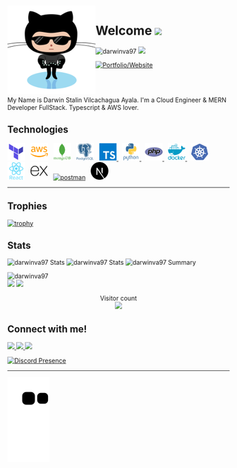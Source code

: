 
<img align="left" width="200" height="200" src="https://raw.githubusercontent.com/hulkike/hulkike/master/images/bouncercat.png?raw=true">
  
# Welcome <img src="https://media.giphy.com/media/hvRJCLFzcasrR4ia7z/giphy.gif" width="35px"> 
<p align="left"> 
 <img src="https://img.shields.io/github/followers/darwinva97?color=2396ED&label=Followers" alt="darwinva97" />  
 <img src="https://img.shields.io/github/stars/darwinva97?style=flat&color=2396ED" />  
</p>

[![Portfolio/Website](https://img.shields.io/badge/Portfolio/Website-ea580c?style=for-the-badge&labelColor=101010)](https://darwinva.vercel.app) 

<br/>
<br/>

<p>
My Name is Darwin Stalin Vilcachagua Ayala.  
I'm a Cloud Engineer & MERN Developer FullStack.
Typescript & AWS lover.
</p>


## Technologies

<a href="#" style="margin-right: 8px"><img src="https://raw.githubusercontent.com/devicons/devicon/master/icons/terraform/terraform-original.svg" alt="terraform" width="40" height="40"/></a>
<a href="#" style="margin-right: 8px"><img src="https://raw.githubusercontent.com/devicons/devicon/master/icons/amazonwebservices/amazonwebservices-plain-wordmark.svg" alt="aws" width="40" height="40"/></a>
<a href="#" style="margin-right: 8px"><img src="https://raw.githubusercontent.com/devicons/devicon/master/icons/mongodb/mongodb-plain-wordmark.svg" alt="mongodb" width="40" height="40"/></a>
<a href="#" style="margin-right: 8px"><img src="https://raw.githubusercontent.com/devicons/devicon/master/icons/postgresql/postgresql-plain-wordmark.svg" alt="postgres" width="40" height="40"/></a>
<a href="#" style="margin-right: 8px"><img src="https://raw.githubusercontent.com/devicons/devicon/master/icons/typescript/typescript-original.svg" alt="typescript" width="40" height="40"/> </a>
<a href="#" style="margin-right: 8px"><img src="https://raw.githubusercontent.com/devicons/devicon/master/icons/python/python-original-wordmark.svg" alt="python" width="40" height="40"/> </a>
<a href="#" style="margin-right: 8px"><img src="https://raw.githubusercontent.com/devicons/devicon/master/icons/php/php-original.svg" alt="php" width="40" height="40"/> </a>
<a href="#" style="margin-right: 8px"><img src="https://raw.githubusercontent.com/devicons/devicon/master/icons/docker/docker-plain-wordmark.svg" alt="docker" width="40" height="40"/> </a>
<a href="#" style="margin-right: 8px"><img src="https://raw.githubusercontent.com/devicons/devicon/master/icons/kubernetes/kubernetes-plain.svg" alt="kubernetes" width="40" height="40"/></a>
<a href="#" style="margin-right: 8px"><img src="https://raw.githubusercontent.com/devicons/devicon/master/icons/react/react-original-wordmark.svg" alt="react" width="40" height="40"/></a>
<a href="#" style="margin-right: 8px"><img src="https://raw.githubusercontent.com/devicons/devicon/master/icons/express/express-original.svg" alt="express" width="40" height="40"/></a>
<a href="#" style="margin-right: 8px"><img src="https://www.vectorlogo.zone/logos/getpostman/getpostman-icon.svg" alt="postman" width="40" height="40"/></a>
<a href="#" style="margin-right: 8px"><img src="https://raw.githubusercontent.com/devicons/devicon/master/icons/nextjs/nextjs-original.svg" alt="nextjs" width="40" height="40"/></a>

---

## Trophies

[![trophy](https://github-profile-trophy.vercel.app/?username=darwinva97&theme=onedark)](https://github.com/darwinva97/github-profile-trophy)

## Stats

![darwinva97 Stats](https://github-profile-summary-cards.vercel.app/api/cards/repos-per-language?username=darwinva97&theme=solarized_dark)
![darwinva97 Stats](https://github-profile-summary-cards.vercel.app/api/cards/most-commit-language?username=darwinva97&theme=solarized_dark)
![darwinva97 Summary](https://github-profile-summary-cards.vercel.app/api/cards/profile-details?username=darwinva97&theme=solarized_dark)

<p>
<img src="https://github-readme-streak-stats.herokuapp.com/?user=darwinva97&" alt="darwinva97" />
<br />
<img src="https://github-readme-stats.vercel.app/api?username=darwinva97&show_icons=true&theme=dracula&include_all_commits=true&hide_title=true&hide=stars&line_height=25"/>
<img src="https://github-readme-stats.vercel.app/api/top-langs/?username=darwinva97&layout=compact&hide=ruby,TSQL,HTML,Hack&hide_title=true&theme=dracula&card_width=250"/>
</p>


<p align="center">
  Visitor count<br>
  <img src="https://profile-counter.glitch.me/darwinva/count.svg" />
</p>


## Connect with me!
<a href="https://www.linkedin.com/in/darwinva/">
  <img src="https://skillicons.dev/icons?i=linkedin" />
</a> 
<a href="https://twitter.com/codewithlouiss">
  <img src="https://skillicons.dev/icons?i=twitter" />
</a>
<a href="https://www.facebook.com/iam.darwinva/">
  <img src="https://skillicons.dev/icons?i=facebook" />
</a> 

[![Discord Presence](https://lanyard.cnrad.dev/api/337737280070352906)](https://discord.com/users/337737280070352906)

---

![Snake animation](https://github.com/darwinva97/darwinva97/blob/output/github-contribution-grid-snake.svg)